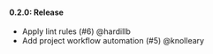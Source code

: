 #### 0.2.0: Release

 - Apply lint rules (#6) @hardillb
 - Add project workflow automation (#5) @knolleary